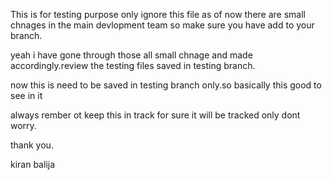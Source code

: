 This is for testing purpose only ignore this file as of now  there are small chnages in the main devlopment team so make sure you have add to your branch.

yeah i have gone through those all small chnage and made accordingly.review the testing files saved in testing branch.

now this is need to be saved in testing branch only.so basically this good to see in it 


always rember ot keep this in track 
for sure it will be tracked only dont worry.


thank you.

kiran balija